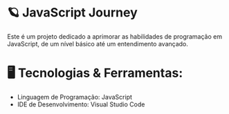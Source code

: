 # 🪐 JavaScript Journey
 
 Este é um projeto dedicado a aprimorar as habilidades de programação em JavaScript, de um nível básico até um entendimento avançado.

 # 🖥️ Tecnologias & Ferramentas:

* Linguagem de Programação: JavaScript
* IDE de Desenvolvimento: Visual Studio Code
